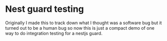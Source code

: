 # Nest guard testing

Originally I made this to track down what I thought was a software bug but it turned out to be a human bug so now this is just a compact demo of one way to do integration testing for a nestjs guard.
